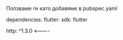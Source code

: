 Ползваме ге като добавяме в pubspec.yaml

dependencies:
  flutter:
    sdk: flutter

  http: ^1.3.0  <----
